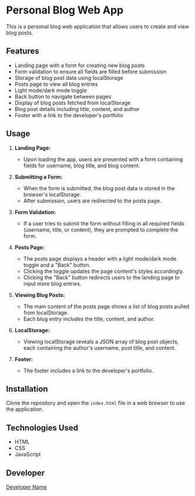 # Personal Blog Web App

This is a personal blog web application that allows users to create and view blog posts.

## Features

- Landing page with a form for creating new blog posts
- Form validation to ensure all fields are filled before submission
- Storage of blog post data using localStorage
- Posts page to view all blog entries
- Light mode/dark mode toggle
- Back button to navigate between pages
- Display of blog posts fetched from localStorage
- Blog post details including title, content, and author
- Footer with a link to the developer's portfolio

## Usage

1. **Landing Page:**
   - Upon loading the app, users are presented with a form containing fields for username, blog title, and blog content.

2. **Submitting a Form:**
   - When the form is submitted, the blog post data is stored in the browser's localStorage.
   - After submission, users are redirected to the posts page.

3. **Form Validation:**
   - If a user tries to submit the form without filling in all required fields (username, title, or content), they are prompted to complete the form.

4. **Posts Page:**
   - The posts page displays a header with a light mode/dark mode toggle and a "Back" button.
   - Clicking the toggle updates the page content's styles accordingly.
   - Clicking the "Back" button redirects users to the landing page to input more blog entries.

5. **Viewing Blog Posts:**
   - The main content of the posts page shows a list of blog posts pulled from localStorage.
   - Each blog entry includes the title, content, and author.

6. **LocalStorage:**
   - Viewing localStorage reveals a JSON array of blog post objects, each containing the author's username, post title, and content.

7. **Footer:**
   - The footer includes a link to the developer's portfolio.

## Installation

Clone the repository and open the `index.html` file in a web browser to use the application.

## Technologies Used

- HTML
- CSS
- JavaScript

## Developer

[Developer Name](https://github.com/Logan-New)
